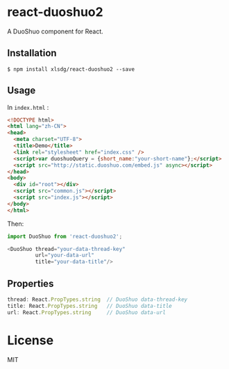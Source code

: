 # react-duoshuo2
A DuoShuo component for React.

## Installation

```
$ npm install xlsdg/react-duoshuo2 --save
```


## Usage

In `index.html` :

``` html
<!DOCTYPE html>
<html lang="zh-CN">
<head>
  <meta charset="UTF-8">
  <title>Demo</title>
  <link rel="stylesheet" href="index.css" />
  <script>var duoshuoQuery = {short_name:"your-short-name"};</script>
  <script src="http://static.duoshuo.com/embed.js" async></script>
</head>
<body>
  <div id="root"></div>
  <script src="common.js"></script>
  <script src="index.js"></script>
</body>
</html>
```

Then:

``` javascript
import DuoShuo from 'react-duoshuo2';

<DuoShuo thread="your-data-thread-key"
         url="your-data-url"
         title="your-data-title"/>
```

## Properties

``` javascript
thread: React.PropTypes.string  // DuoShuo data-thread-key
title: React.PropTypes.string   // DuoShuo data-title
url: React.PropTypes.string     // DuoShuo data-url
```

# License

MIT
